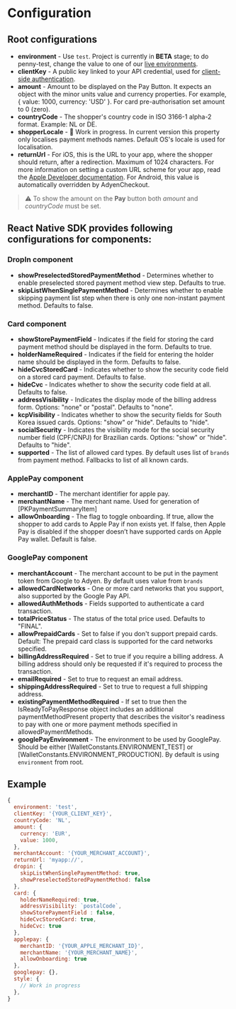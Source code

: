 # Configuration

## Root configurations
* **environment** - Use `test`. Project is currently in **BETA** stage; to do penny-test, change the value to one of our [live environments](https://docs.adyen.com/online-payments/drop-in-web#testing-your-integration).
* **clientKey** - A public key linked to your API credential, used for [client-side authentication](https://docs.adyen.com/development-resources/client-side-authentication).
* **amount** - Amount to be displayed on the Pay Button. It expects an object with the minor units value and currency properties. For example, { value: 1000, currency: 'USD' }. For card pre-authorisation set amount to 0 (zero).
* **countryCode** - The shopper's country code in ISO 3166-1 alpha-2 format. Example: NL or DE. 
* **shopperLocale** - 🚧 Work in progress. In current version this property only localises payment methods names. Default OS's locale is used for localisation.
* **returnUrl** - For iOS, this is the URL to your app, where the shopper should return, after a redirection. Maximum of 1024 characters. For more information on setting a custom URL scheme for your app, read the [Apple Developer documentation](https://developer.apple.com/documentation/uikit/inter-process_communication/allowing_apps_and_websites_to_link_to_your_content/defining_a_custom_url_scheme_for_your_app).
For Android, this value is automatically overridden by AdyenCheckout.

> ⚠️ To show the amount on the **Pay** button both *amount* and *countryCode* must be set.

## React Native SDK provides following configurations for components:

### DropIn component
* **showPreselectedStoredPaymentMethod** - Determines whether to enable preselected stored payment method view step. Defaults to true.
* **skipListWhenSinglePaymentMethod** - Determines whether to enable skipping payment list step when there is only one non-instant payment method. Defaults to false.

### Card component
* **showStorePaymentField** - Indicates if the field for storing the card payment method should be displayed in the form. Defaults to true.
* **holderNameRequired** - Indicates if the field for entering the holder name should be displayed in the form. Defaults to false.
* **hideCvcStoredCard** - Indicates whether to show the security code field on a stored card payment. Defaults to false.
* **hideCvc** - Indicates whether to show the security code field at all. Defaults to false.
* **addressVisibility** - Indicates the display mode of the billing address form. Options: "none" or "postal". Defaults to "none".
* **kcpVisibility** - Indicates whether to show the security fields for South Korea issued cards. Options: "show" or "hide". Defaults to "hide".
* **socialSecurity** - Indicates the visibility mode for the social security number field (CPF/CNPJ) for Brazilian cards. Options: "show" or "hide". Defaults to "hide".
* **supported** - The list of allowed card types. By default uses list of `brands` from payment method. Fallbacks to list of all known cards.

### ApplePay component
* **merchantID** - The merchant identifier for apple pay.
* **merchantName** - The merchant name. Used for generation of [PKPaymentSummaryItem]
* **allowOnboarding** - The flag to toggle onboarding. If true, allow the shopper to add cards to Apple Pay if non exists yet. If false, then Apple Pay is disabled if the shopper doesn’t have supported cards on Apple Pay wallet. Default is false.

### GooglePay component
* **merchantAccount** - The merchant account to be put in the payment token from Google to Adyen. By default uses value from `brands`
* **allowedCardNetworks** - One or more card networks that you support, also supported by the Google Pay API.
* **allowedAuthMethods** - Fields supported to authenticate a card transaction.
* **totalPriceStatus** - The status of the total price used. Defaults to "FINAL".
* **allowPrepaidCards** - Set to false if you don't support prepaid cards. Default: The prepaid card class is supported for the card networks specified.
* **billingAddressRequired** - Set to true if you require a billing address. A billing address should only be requested if it's required to process the transaction.
* **emailRequired** - Set to true to request an email address.
* **shippingAddressRequired** - Set to true to request a full shipping address.
* **existingPaymentMethodRequired** - If set to true then the IsReadyToPayResponse object includes an additional paymentMethodPresent property that describes the visitor's readiness to pay with one or more payment methods specified in allowedPaymentMethods.
* **googlePayEnvironment** - The environment to be used by GooglePay. Should be either [WalletConstants.ENVIRONMENT_TEST] or [WalletConstants.ENVIRONMENT_PRODUCTION]. By default is using `environment` from root.

## Example

```js
{
  environment: 'test',
  clientKey: '{YOUR_CLIENT_KEY}',
  countryCode: 'NL',
  amount: {
    currency: 'EUR',
    value: 1000,
  },
  merchantAccount: '{YOUR_MERCHANT_ACCOUNT}',
  returnUrl: 'myapp://',
  dropin: {
    skipListWhenSinglePaymentMethod: true,
    showPreselectedStoredPaymentMethod: false
  },
  card: {
    holderNameRequired: true,
    addressVisibility: `postalCode`,
    showStorePaymentField : false,
    hideCvcStoredCard: true,
    hideCvc: true
  },
  applepay: {
    merchantID: '{YOUR_APPLE_MERCHANT_ID}',
    merchantName: '{YOUR_MERCHANT_NAME}',
    allowOnboarding: true
  },
  googlepay: {},
  style: {
    // Work in progress
  },
}
```
